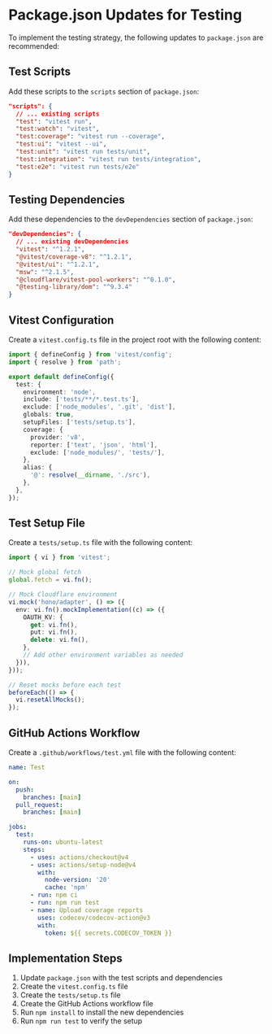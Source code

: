# Package.json Updates for Testing

To implement the testing strategy, the following updates to `package.json` are recommended:

## Test Scripts

Add these scripts to the `scripts` section of `package.json`:

```json
"scripts": {
  // ... existing scripts
  "test": "vitest run",
  "test:watch": "vitest",
  "test:coverage": "vitest run --coverage",
  "test:ui": "vitest --ui",
  "test:unit": "vitest run tests/unit",
  "test:integration": "vitest run tests/integration",
  "test:e2e": "vitest run tests/e2e"
}
```

## Testing Dependencies

Add these dependencies to the `devDependencies` section of `package.json`:

```json
"devDependencies": {
  // ... existing devDependencies
  "vitest": "^1.2.1",
  "@vitest/coverage-v8": "^1.2.1",
  "@vitest/ui": "^1.2.1",
  "msw": "^2.1.5",
  "@cloudflare/vitest-pool-workers": "^0.1.0",
  "@testing-library/dom": "^9.3.4"
}
```

## Vitest Configuration

Create a `vitest.config.ts` file in the project root with the following content:

```typescript
import { defineConfig } from 'vitest/config';
import { resolve } from 'path';

export default defineConfig({
  test: {
    environment: 'node',
    include: ['tests/**/*.test.ts'],
    exclude: ['node_modules', '.git', 'dist'],
    globals: true,
    setupFiles: ['tests/setup.ts'],
    coverage: {
      provider: 'v8',
      reporter: ['text', 'json', 'html'],
      exclude: ['node_modules/', 'tests/'],
    },
    alias: {
      '@': resolve(__dirname, './src'),
    },
  },
});
```

## Test Setup File

Create a `tests/setup.ts` file with the following content:

```typescript
import { vi } from 'vitest';

// Mock global fetch
global.fetch = vi.fn();

// Mock Cloudflare environment
vi.mock('hono/adapter', () => ({
  env: vi.fn().mockImplementation((c) => ({
    OAUTH_KV: {
      get: vi.fn(),
      put: vi.fn(),
      delete: vi.fn(),
    },
    // Add other environment variables as needed
  })),
}));

// Reset mocks before each test
beforeEach(() => {
  vi.resetAllMocks();
});
```

## GitHub Actions Workflow

Create a `.github/workflows/test.yml` file with the following content:

```yaml
name: Test

on:
  push:
    branches: [main]
  pull_request:
    branches: [main]

jobs:
  test:
    runs-on: ubuntu-latest
    steps:
      - uses: actions/checkout@v4
      - uses: actions/setup-node@v4
        with:
          node-version: '20'
          cache: 'npm'
      - run: npm ci
      - run: npm run test
      - name: Upload coverage reports
        uses: codecov/codecov-action@v3
        with:
          token: ${{ secrets.CODECOV_TOKEN }}
```

## Implementation Steps

1. Update `package.json` with the test scripts and dependencies
2. Create the `vitest.config.ts` file
3. Create the `tests/setup.ts` file
4. Create the GitHub Actions workflow file
5. Run `npm install` to install the new dependencies
6. Run `npm run test` to verify the setup